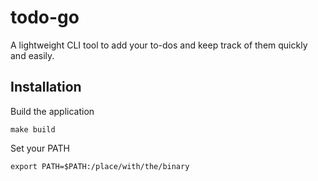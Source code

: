 # todo-go

A lightweight CLI tool to add your to-dos and keep track of them quickly and easily.

## Installation

Build the application
```
make build
```

Set your PATH
```
export PATH=$PATH:/place/with/the/binary
```
